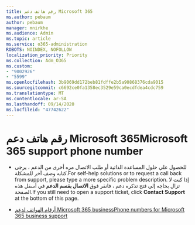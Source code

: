 ```yaml
---
title: رقم هاتف دعم Microsoft 365
ms.author: pebaum
author: pebaum
manager: mnirkhe
ms.audience: Admin
ms.topic: article
ms.service: o365-administration
ROBOTS: NOINDEX, NOFOLLOW
localization_priority: Priority
ms.collection: Adm_O365
ms.custom:
- "9002926"
- "5599"
ms.openlocfilehash: 3b9069dd172beb81fdffe2b5a90868376cda9015
ms.sourcegitcommit: c6692ce0fa1358ec3529e59ca0ecdfdea4cdc759
ms.translationtype: MT
ms.contentlocale: ar-SA
ms.lasthandoff: 09/14/2020
ms.locfileid: "47742622"
---
```

# <a name="microsoft-365-support-phone-number"></a><span data-ttu-id="6e9ca-102">رقم هاتف دعم Microsoft 365</span><span class="sxs-lookup"><span data-stu-id="6e9ca-102">Microsoft 365 support phone number</span></span>

- <span data-ttu-id="6e9ca-103">للحصول علي حلول المساعدة الذاتية أو طلب الاتصال مره أخرى من الدعم ، يرجى كتابه وصف آخر للمشكلة.</span><span class="sxs-lookup"><span data-stu-id="6e9ca-103">For self-help solutions or to request a call back from support, please type a more specific problem description.</span></span>  <span data-ttu-id="6e9ca-104">إذا كنت لا تزال بحاجه إلى فتح تذكره دعم ، فانقر فوق **الاتصال بقسم الدعم** في أسفل هذه الصفحة.</span><span class="sxs-lookup"><span data-stu-id="6e9ca-104">If you still need to open a support ticket, click **Contact Support** at the bottom of this page.</span></span>

- [<span data-ttu-id="6e9ca-105">أرقام الهواتف لدعم Microsoft 365 business</span><span class="sxs-lookup"><span data-stu-id="6e9ca-105">Phone numbers for Microsoft 365 business support</span></span>](https://docs.microsoft.com/microsoft-365/admin/contact-support-for-business-products?view=o365-worldwide&tabs=phone)

